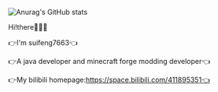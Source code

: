 ![Anurag's GitHub stats](https://github-readme-stats.vercel.app/api?username=suifeng333&show_icons=true&theme=merko)

Hi!there👋👋👋

👉I'm suifeng7663👈

👉A java developer and minecraft forge modding developer👈

👉My bilibili homepage:https://space.bilibili.com/411895351👈
